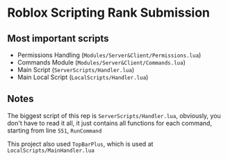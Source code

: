 # Roblox Scripting Rank Submission

## Most important scripts
- Permissions Handling (`Modules/Server&Client/Permissions.lua`)
- Commands Module (`Modules/Server&Client/Commands.lua`)
- Main Script (`ServerScripts/Handler.lua`)
- Main Local Script (`LocalScripts/Handler.lua`)

## Notes
The biggest script of this rep is `ServerScripts/Handler.lua`, obviously, you don't have to read it all, it just contains all functions for each command, starting from line `551`, `RunCommand`

This project also used `TopBarPlus`, which is used at `LocalScripts/MainHandler.lua`
